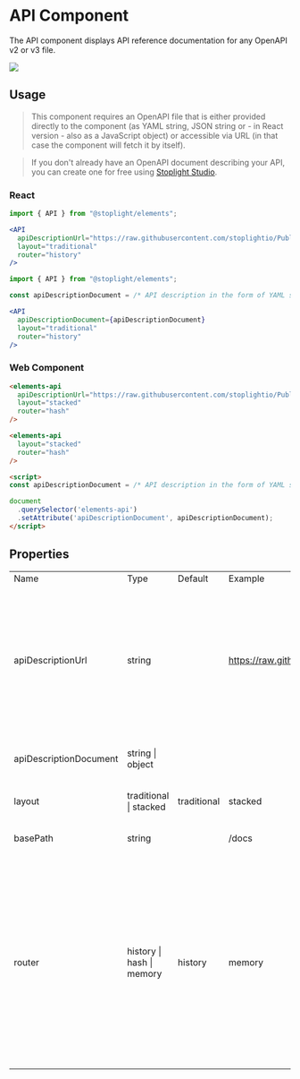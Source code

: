 # API Component

The API component displays API reference documentation for any OpenAPI v2 or v3 file.

![](https://cdn.stoplight.io/elements/elements-starter-react-zoom-api-reference-docs.png)

## Usage

> This component requires an OpenAPI file that is either provided directly to the component (as YAML string, JSON string or - in React version - also as a JavaScript object) or accessible via URL (in that case the component will fetch it by itself). 

> If you don't already have an OpenAPI document describing your API, you can create one for free using [Stoplight Studio](https://stoplight.io/studio).


### React

<!-- title: React Component Loading API Description Via URL -->

```jsx
import { API } from "@stoplight/elements";

<API
  apiDescriptionUrl="https://raw.githubusercontent.com/stoplightio/Public-APIs/master/reference/zoom/openapi.yaml"
  layout="traditional"
  router="history"
/>
```

<!-- title: React Component with API Description Provided Directly -->

```jsx
import { API } from "@stoplight/elements";

const apiDescriptionDocument = /* API description in the form of YAML string, JSON string or JavaScript object */;

<API
  apiDescriptionDocument={apiDescriptionDocument}
  layout="traditional"
  router="history"
/>
```

### Web Component

<!-- title: Web Component -->

```html
<elements-api
  apiDescriptionUrl="https://raw.githubusercontent.com/stoplightio/Public-APIs/master/reference/zoom/openapi.yaml"
  layout="stacked"
  router="hash"
/>
```

<!-- title: Web Component with API Description Provided Directly -->

```html
<elements-api
  layout="stacked"
  router="hash"
/>

<script>
const apiDescriptionDocument = /* API description in the form of YAML string or JSON string */;

document
  .querySelector('elements-api')
  .setAttribute('apiDescriptionDocument', apiDescriptionDocument);
</script>
```

## Properties



<table class="bp3-html-table bp3-html-table-condensed bp3-html-table-striped border-l border-r border-b MV_block">
  <tbody>
    <tr>
      <td>Name</td>
      <td>Type</td>
      <td>Default</td>
      <td>Example</td>
      <td>Description</td>
      <td>Required</td>
    </tr>
    <tr>
      <td>apiDescriptionUrl</td>
      <td>string</td>
      <td></td>
      <td><a href="https://raw.githubusercontent.com/stoplightio/Public-APIs/master/reference/zoom/openapi.yaml">https://raw.githubusercontent.com/...</a></td>
      <td>URL where your OpenAPI document can be retrieved. Required if 'apiDescriptionDocument' paramter is not provided. If 'apiDescriptionDocument' is provided, this parameter becomes optional and serves as the base url for resolving references in the document.</td>
      <td>[x]</td>
    </tr>
    <tr>
      <td>apiDescriptionDocument</td>
      <td>string | object</td>
      <td></td>
      <td></td>
      <td>OpenAPI document, provided as YAML string, JSON string or JavaScript object.</td>
      <td></td>
    </tr>
    <tr>
      <td>layout</td>
      <td>traditional | stacked</td>
      <td>traditional</td>
      <td>stacked</td>
      <td>URL where your OpenAPI document can be retrieved.</td>
      <td>[x]</td>
    </tr>
    <tr>
      <td>basePath</td>
      <td>string</td>
      <td></td>
      <td>/docs</td>
      <td>Mounts the component under a specific base path.</td>
      <td></td>
    </tr>
    <tr>
      <td>router</td>
      <td>history | hash | memory</td>
      <td>history</td>
      <td>memory</td>
      <td>Determines how navigation should work. 
        <ul>
          <li><b>history</b> - uses the HTML5 <a href="https://developer.mozilla.org/en-US/docs/Web/API/History_API">history API</a> to keep the UI in sync with the URL. </li>
          <li><b>hash</b> - uses the hash portion of the URL (i.e. window.location.hash) to keep the UI in sync with the URL. </li>
          <li><b>memory</b> - keeps the history of your “URL” in memory (does not read or write to the address bar)</li>
        </ul>
      </td>
      <td></td>
    </tr>
  </tbody>
</table>
